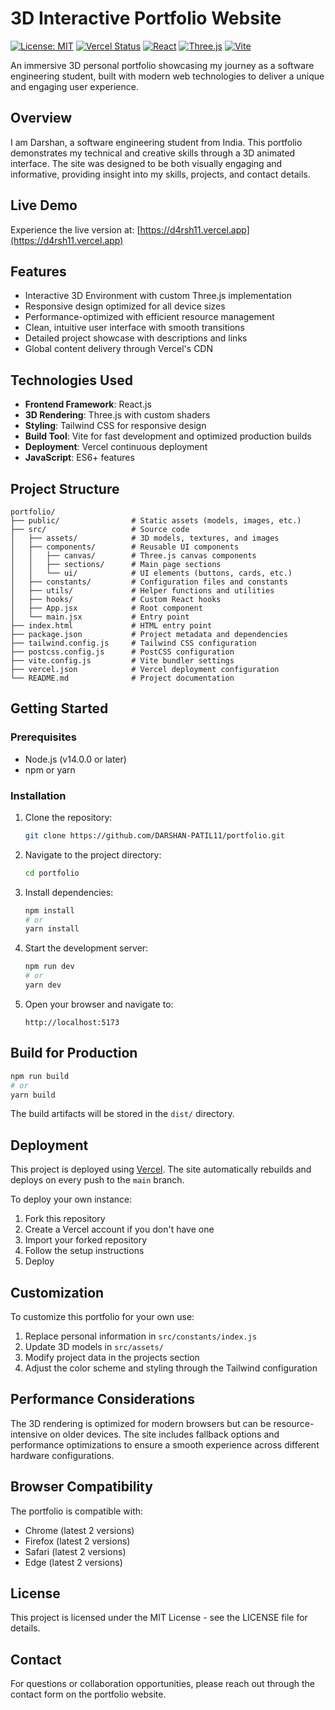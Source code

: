 # 3D Interactive Portfolio Website

[![License: MIT](https://img.shields.io/badge/License-MIT-yellow.svg)](https://opensource.org/licenses/MIT)
[![Vercel Status](https://img.shields.io/badge/Vercel-Deployed-brightgreen)](https://d4rsh11.vercel.app)
[![React](https://img.shields.io/badge/React-17.0.2-blue)](https://reactjs.org/)
[![Three.js](https://img.shields.io/badge/Three.js-0.149.0-orange)](https://threejs.org/)
[![Vite](https://img.shields.io/badge/Vite-4.0.0-blueviolet)](https://vitejs.dev/)

An immersive 3D personal portfolio showcasing my journey as a software engineering student, built with modern web technologies to deliver a unique and engaging user experience.

## Overview

I am Darshan, a software engineering student from India. This portfolio demonstrates my technical and creative skills through a 3D animated interface. The site was designed to be both visually engaging and informative, providing insight into my skills, projects, and contact details.

## Live Demo

Experience the live version at: [https://d4rsh11.vercel.app](https://d4rsh11.vercel.app)

## Features

- Interactive 3D Environment with custom Three.js implementation
- Responsive design optimized for all device sizes
- Performance-optimized with efficient resource management
- Clean, intuitive user interface with smooth transitions
- Detailed project showcase with descriptions and links
- Global content delivery through Vercel's CDN

## Technologies Used

- **Frontend Framework**: React.js
- **3D Rendering**: Three.js with custom shaders
- **Styling**: Tailwind CSS for responsive design
- **Build Tool**: Vite for fast development and optimized production builds
- **Deployment**: Vercel continuous deployment
- **JavaScript**: ES6+ features

## Project Structure

```
portfolio/
├── public/                # Static assets (models, images, etc.)
├── src/                   # Source code
│   ├── assets/            # 3D models, textures, and images
│   ├── components/        # Reusable UI components
│   │   ├── canvas/        # Three.js canvas components
│   │   ├── sections/      # Main page sections
│   │   └── ui/            # UI elements (buttons, cards, etc.)
│   ├── constants/         # Configuration files and constants
│   ├── utils/             # Helper functions and utilities
│   ├── hooks/             # Custom React hooks
│   ├── App.jsx            # Root component
│   └── main.jsx           # Entry point
├── index.html             # HTML entry point
├── package.json           # Project metadata and dependencies
├── tailwind.config.js     # Tailwind CSS configuration
├── postcss.config.js      # PostCSS configuration
├── vite.config.js         # Vite bundler settings
├── vercel.json            # Vercel deployment configuration
└── README.md              # Project documentation
```

## Getting Started

### Prerequisites

- Node.js (v14.0.0 or later)
- npm or yarn

### Installation

1. Clone the repository:
   ```bash
   git clone https://github.com/DARSHAN-PATIL11/portfolio.git
   ```

2. Navigate to the project directory:
   ```bash
   cd portfolio
   ```

3. Install dependencies:
   ```bash
   npm install
   # or
   yarn install
   ```

4. Start the development server:
   ```bash
   npm run dev
   # or
   yarn dev
   ```

5. Open your browser and navigate to:
   ```
   http://localhost:5173
   ```

## Build for Production

```bash
npm run build
# or
yarn build
```

The build artifacts will be stored in the `dist/` directory.

## Deployment

This project is deployed using [Vercel](https://vercel.com). The site automatically rebuilds and deploys on every push to the `main` branch.

To deploy your own instance:

1. Fork this repository
2. Create a Vercel account if you don't have one
3. Import your forked repository
4. Follow the setup instructions
5. Deploy

## Customization

To customize this portfolio for your own use:

1. Replace personal information in `src/constants/index.js`
2. Update 3D models in `src/assets/`
3. Modify project data in the projects section
4. Adjust the color scheme and styling through the Tailwind configuration

## Performance Considerations

The 3D rendering is optimized for modern browsers but can be resource-intensive on older devices. The site includes fallback options and performance optimizations to ensure a smooth experience across different hardware configurations.

## Browser Compatibility

The portfolio is compatible with:
- Chrome (latest 2 versions)
- Firefox (latest 2 versions)
- Safari (latest 2 versions)
- Edge (latest 2 versions)

## License

This project is licensed under the MIT License - see the LICENSE file for details.

## Contact

For questions or collaboration opportunities, please reach out through the contact form on the portfolio website.
